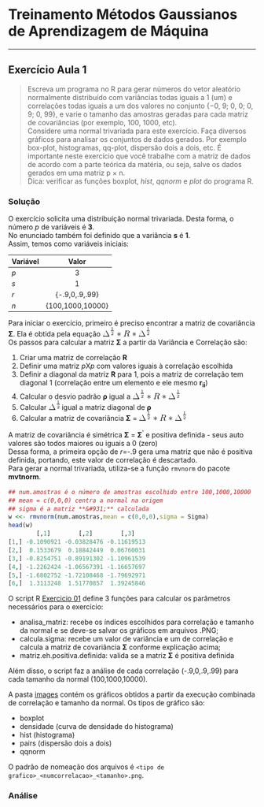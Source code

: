 # Treinamento Métodos Gaussianos de Aprendizagem de Máquina
___
## Exercício Aula 1

> Escreva um programa no R para gerar números do vetor aleatório
normalmente distribuído com variâncias todas iguais a 1 (um) e
correlações todas iguais a um dos valores no conjunto
{−0, 9; 0, 0; 0, 9; 0, 99}, e varie o tamanho das amostras geradas para
cada matriz de covariâncias (por exemplo, 100, 1000, etc).  
Considere
uma normal trivariada para este exercício. Faça diversos gráficos para
analisar os conjuntos de dados gerados. Por exemplo box-plot,
histogramas, qq-plot, dispersão dois a dois, etc. É importante neste
exercício que você trabalhe com a matriz de dados de acordo com a
parte teórica da matéria, ou seja, salve os dados gerados em uma
matriz p × n.  
Dica: verificar as funções boxplot, *hist*, *qqnorm* e *plot* do programa R.

### Solução
O exercício solicita uma distribuição normal trivariada. Desta forma, o número *p* de variáveis é **3**.  
No enunciado também foi definido que a variância **s** é **1**.  
Assim, temos como variáveis iniciais:  

| Variável | Valor |  
| -------- |:-----:|  
| *p*      | 3     |  
| *s*      | 1     |  
| *r*      | {-.9,0,.9,.99} |  
| *n*      | {100,1000,10000} |  

Para iniciar o exercício, primeiro é preciso encontrar a matriz de covariância **&#931;**. Ela é obtida pela equação ![eq_sigma](gifs/eq_sigma.gif)  
Os passos para calcular a matriz **&#931;** a partir da Variância e Correlação são:
1. Criar uma matriz de correlação **R**
  1. Definir uma matriz *p*X*p* com valores iguais à correlação escolhida
  2. Definir a diagonal da matriz **R** para 1, pois a matriz de correlação tem diagonal 1 (correlação entre um elemento e ele mesmo **r<sub>ii<sub>**)
2. Calcular o desvio padrão **&#961;** igual a ![sqrt(s)](gifs/eq_sigma.gif)
3. Calcular  ![delta_meio](gifs/delta_meio.gif) igual a matriz diagonal de **&#961;**
4. Calcular a matriz de covariância **&#931;** = ![eq_sigma](gifs/eq_sigma.gif)  

A matriz de covariância é simétrica **&#931;** = **&#931;**<sup>'</sup> e positiva definida - seus auto valores são todos maiores ou iguais a 0 (zero)  
Dessa forma, a primeira opção de *r*=-.9 gera uma matriz que não é positiva definida, portando, este valor de correlação é descartado.  
Para gerar a normal trivariada, utiliza-se a função `rmvnorm` do pacote **mvtnorm**.

```R
## num.amostras é o número de amostras escolhido entre 100,1000,10000
## mean = c(0,0,0) centra a normal na origem
## sigma é a matriz **&#931;** calculada
w <<- rmvnorm(num.amostras,mean = c(0,0,0),sigma = Sigma)
head(w)
        [,1]        [,2]        [,3]
[1,] -0.1090921 -0.03828476 -0.11619513
[2,]  0.1533679  0.18842449  0.06760031
[3,] -0.8254751 -0.89191302 -1.10961539
[4,] -1.2262424 -1.06567391 -1.16657697
[5,] -1.6802752 -1.72108468 -1.79692971
[6,]  1.3113248  1.51770857  1.39245846
```  
O script R [Exercicio 01](./exercicio_01.R) define 3 funções para calcular os parâmetros necessários para o exercício:  
* analisa_matriz: recebe os índices escolhidos para correlação e tamanho da normal e se deve-se salvar os gráficos em arquivos .PNG;
* calcula.sigma: recebe um valor de variância e um de correlação e calcula a matriz de covariância **&#931;** conforme explicação acima;
* matriz.eh.positiva.definida: valida se a matriz **&#931;** é positiva definida

Além disso, o script faz a análise de cada correlação (-.9,0,.9,.99) para cada tamanho da normal (100,1000,10000).  

A pasta [images](./images) contém os gráficos obtidos a partir da execução combinada de correlação e tamanho da normal. Os tipos de gráfico são:
* boxplot
* densidade (curva de densidade do histograma)
* hist (histograma)
* pairs (dispersão dois a dois)
* qqnorm

O padrão de nomeação dos arquivos é `<tipo de grafico>_<numcorrelacao>_<tamanho>.png`.  

### Análise  
